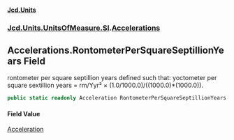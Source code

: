 #### [Jcd.Units](index.md 'index')

### [Jcd.Units.UnitsOfMeasure.SI](Jcd.Units.UnitsOfMeasure.SI.md 'Jcd.Units.UnitsOfMeasure.SI').[Accelerations](Accelerations.md 'Jcd.Units.UnitsOfMeasure.SI.Accelerations')

## Accelerations.RontometerPerSquareSeptillionYears Field

rontometer per square septillion years defined such that: yoctometer per square sextillion years = rm/Yyr² ×
(1.0/1000.0)/((1000.0)*(1000.0)).

```csharp
public static readonly Acceleration RontometerPerSquareSeptillionYears;
```

#### Field Value

[Acceleration](Acceleration.md 'Jcd.Units.UnitTypes.Acceleration')